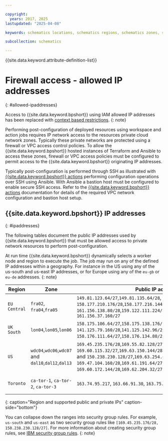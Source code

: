 ```yaml
---

copyright:
  years: 2017, 2025
lastupdated: "2025-04-08"

keywords: schematics locations, schematics regions, schematics zones, schematics endpoints, schematics service endpoints

subcollection: schematics

---
```


{{site.data.keyword.attribute-definition-list}}

# Firewall access - allowed IP addresses 
{: #allowed-ipaddresses}

Access to {{site.data.keyword.bpshort}} using IAM allowed IP addresses has been replaced with [context based restrictions](/docs/schematics?topic=schematics-access-control-cbr).
{: note}

Performing post-configuration of deployed resources using workspace and action jobs requires IP network access to the resources private cloud network zones. Typically these private networks are protected using a firewall or VPC access control policies. To allow the {{site.data.keyword.bpshort}} hosted instances of Terraform and Ansible to access these zones, firewall or VPC access policies must be configured to permit access to the {{site.data.keyword.bpshort}} originating IP addresses.

Typically post-configuration is performed through SSH as illustrated with [{{site.data.keyword.bpshort}} actions](/docs/schematics?topic=schematics-sc-actions) performing configuration operations over SSH using Ansible. With Ansible a bastion host must be configured to enable secure SSH access. Refer to the [{{site.data.keyword.bpshort}} actions](/docs/schematics?topic=schematics-sc-actions#sc-actions-overview) documentation for details of the required VPC network configuration and bastion host setup.

## {{site.data.keyword.bpshort}} IP addresses 
{: #ipaddresses}

The following tables document the public IP addresses used by {{site.data.keyword.bpshort}} that must be allowed access to private network resources to perform post-configuration.  

At run time {{site.data.keyword.bpshort}} dynamically selects a worker node and region to execute the job. The job may run on any of the defined IP addresses within a geography. For instance in the US using any of the us-south and us-east IP addresses, or for Europe using any of the `eu-gb` or `eu-de` addresses.
{: note}

| Region | Zone | Public IP addresses | Private IP addresses |
| --- | --- | --- | --- |
| `EU Central` | `fra02`, `fra04`,`fra05` | `149.81.123.64/27`,`149.81.135.64/28`,</br>`158.177.210.176/28`,`158.177.216.144/28`,</br>`161.156.138.80/28`,`159.122.111.224/27`,</br>`161.156.37.160/27`| `10.123.76.192/26`,`10.194.127.64/26`,`10.75.204.128/26` |
| `UK South` | `lon04`,`lon05`,`lon06` | `158.175.106.64/27`,`158.175.138.176/28`,</br>`141.125.79.160/28`,`141.125.142.96/27`,</br>`158.176.111.64/27`,`158.176.134.80/28` | `10.45.215.128/26`,</br>`10.196.59.0/26`,`10.72.173.0/26` |
| `US` | `wdc04`,`wdc06`,`wdc07` and `dal10`,`dal12`,`dal13`| `169.45.235.176/28`,`169.55.82.128/27`,</br>`169.60.115.32/27`,`169.63.150.144/28`,`169.62.1.224/28`,`169.62.53.64/27` and `150.238.230.128/27`,`169.63.254.64/28`,</br>`169.47.104.160/28`,`169.61.191.64/27`,</br>`169.60.172.144/28`,`169.62.204.32/27` | `10.148.98.0/26`,`10.189.2.128/26`,</br>`10.190.16.128/26`,`10.191.181.64/26`,</br>`10.95.173.64/26`,`10.185.16.64/26`,</br>`10.220.38.64/26` |
| `Toronto` | `ca-tor-1`, `ca-tor-2`, `ca-tor-3` | `163.74.95.217`, `163.66.91.30`, `163.75.88.96` | `192.168.16.0/22`,`192.168.36.0/22`,`192.168.8.0/22`,`192.168.32.0/22`, </br> `192.168.20.0/22`,`192.168.24.0/22`,`192.168.0.0/22`,`192.168.4.0/22`</br> `192.168.40.0/22`, `10.223.153.6`, `10.223.168.102`, `10.223.183.79`|
{: caption="Region and supported public and private IPs" caption-side="bottom"}

You can collapse down the ranges into security group rules. For example, `us-south` and `us-east` as two security group rules like `[169.45.235.176/28, 150.238.230.128/27]`. For more information about creating security group rules, see [IBM security group rules](/docs/security-groups?topic=security-groups-security-groups-guidelines#rules-1).
{: note}
